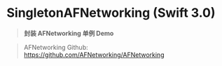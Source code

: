 # SingletonAFNetworking (Swift 3.0)
> **封装 AFNetworking 单例 Demo**

> AFNetworking Github: https://github.com/AFNetworking/AFNetworking

